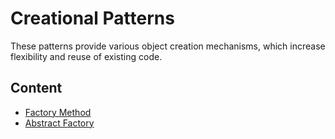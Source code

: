# Creational Patterns

These patterns provide various object creation mechanisms, which increase flexibility and reuse of existing code.

## Content

* [Factory Method](factory-method)
* [Abstract Factory](abstract-factory)
